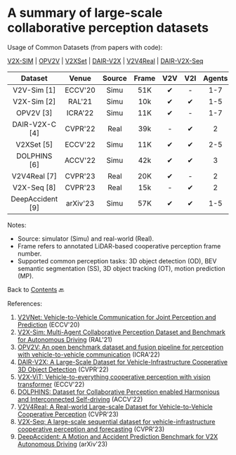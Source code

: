 # A summary of large-scale collaborative perception datasets

Usage of Common Datasets (from papers with code):

[V2X-SIM](https://paperswithcode.com/dataset/v2x-sim) | [OPV2V](https://paperswithcode.com/dataset/opv2v) | [V2XSet](https://paperswithcode.com/dataset/v2xset) | [DAIR-V2X](https://paperswithcode.com/dataset/dair-v2x) | [V2V4Real](https://paperswithcode.com/dataset/v2v4real) | [DAIR-V2X-Seq](https://paperswithcode.com/dataset/dair-v2x-seq)


| **Dataset**      | **Venue** | **Source** | **Frame** | **V2V**  | **V2I**  | **Agents** | **Camera** | **LiDAR** | **Depth** | **OD**    | **SS**    | **OT**    | **MP**    | **Website**                                          |
|:----------------:|:---------:|:----------:|:---------:|:--------:|:--------:|:----------:|:----------:|:---------:|:---------:|:---------:|:---------:|:---------:|:---------:|:----------------------------------------------------:|
| V2V-Sim [1]      | ECCV'20   | Simu       | 51K       | &#10004; | -        | 1-7        | -          | &#10004;  | -         | &#10004;  | -         | -         |  &#10004; | -                                                    |
| V2X-Sim [2]      | RAL'21    | Simu       | 10k       | &#10004; | &#10004; | 1-5        | &#10004;   | &#10004;  | &#10004;  | &#10004;  |  &#10004; |  &#10004; | -         | [Link](https://ai4ce.github.io/V2X-Sim)              |
| OPV2V [3]        | ICRA'22   | Simu       | 11K       | &#10004; | -        | 1-7        | &#10004;   | &#10004;  | -         | &#10004;  |  &#10004; | -         | -         | [Link](https://mobility-lab.seas.ucla.edu/opv2v)     |
| DAIR-V2X-C [4]   | CVPR'22   | Real       | 39k       | -        | &#10004; | 2          | &#10004;   | &#10004;  | -         |  &#10004; | -         | -         | -         | [Link](https://thudair.baai.ac.cn/coop-dtest)        |
| V2XSet [5]       | ECCV'22   | Simu       | 11K       | &#10004; | &#10004; | 2-5        | &#10004;   | &#10004;  | -         |  &#10004; | -         | -         | -         | [Link](https://github.com/DerrickXuNu/v2x-vit)       |
| DOLPHINS [6]     | ACCV'22   | Simu       | 42k       | &#10004; | &#10004; | 3          | &#10004;   | &#10004;  | -         |  &#10004; | -         | -         | -         | [Link](https://dolphins-dataset.net)                 |
| V2V4Real [7]     | CVPR'23   | Real       | 20K       | &#10004; | -        | 2          | &#10004;   | &#10004;  | -         |  &#10004; | -         |  &#10004; | -         | [Link](https://mobility-lab.seas.ucla.edu/v2v4real/) |
| V2X-Seq [8]      | CVPR'23   | Real       | 15k       | -        | &#10004; | 2          | &#10004;   | &#10004;  | -         |  &#10004; | -         |  &#10004; |  &#10004; | [Link](https://thudair.baai.ac.cn/coop-forecast)     |
| DeepAccident [9] | arXiv'23  | Simu       | 57K       | &#10004; | &#10004; | 1-5        | &#10004;   | &#10004;  | -         |  &#10004; |  &#10004; |  &#10004; |  &#10004; | [Link](https://deepaccident.github.io/index.html)    |

Notes:
- Source: simulator (Simu) and real-world (Real).
- Frame refers to annotated LiDAR-based cooperative perception frame number.
- Supported common perception tasks: 3D object detection (OD), BEV semantic segmentation (SS), 3D object tracking (OT), motion prediction (MP).


Back to [Contents](README.md) 🔙 

References:
1. [V2VNet: Vehicle-to-Vehicle Communication for Joint Perception and Prediction](https://arxiv.org/abs/2008.07519) (ECCV'20)
2. [V2X-Sim: Multi-Agent Collaborative Perception Dataset and Benchmark for Autonomous Driving](https://arxiv.org/abs/2202.08449) (RAL'21)
3. [OPV2V: An open benchmark dataset and fusion pipeline for perception with vehicle-to-vehicle communication](https://arxiv.org/abs/2109.07644) (ICRA'22)
4. [DAIR-V2X: A Large-Scale Dataset for Vehicle-Infrastructure Cooperative 3D Object Detection](https://arxiv.org/abs/2204.05575) (CVPR'22)
5. [V2X-ViT: Vehicle-to-everything cooperative perception with vision transformer](https://arxiv.org/abs/2203.10638) (ECCV'22)
6. [DOLPHINS: Dataset for Collaborative Perception enabled Harmonious and Interconnected Self-driving](https://arxiv.org/abs/2207.07609) (ACCV'22)
7. [V2V4Real: A Real-world Large-scale Dataset for Vehicle-to-Vehicle Cooperative Perception](https://arxiv.org/abs/2303.07601) (CVPR'23)
8. [V2X-Seq: A large-scale sequential dataset for vehicle-infrastructure cooperative perception and forecasting](https://arxiv.org/abs/2305.05938) (CVPR'23)
9. [DeepAccident: A Motion and Accident Prediction Benchmark for V2X Autonomous Driving](https://arxiv.org/abs/2304.01168) (arXiv'23)
   
